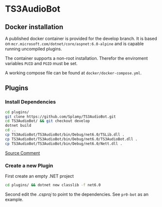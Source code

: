 # TS3AudioBot

## Docker installation

A published docker container is provided for the develop branch. It is based on `mcr.microsoft.com/dotnet/core/aspnet:6.0-alpine` and is capable running uncompiled plugins. 

The container supports a non-root installation. Therefor the enviroment variables `PUID` and `PGID` must be set.

A working compose file can be found at `docker/docker-compose.yml`.

## Plugins

### Install Dependencies 

```bash
cd plugins/
git clone https://github.com/Splamy/TS3AudioBot.git
cd TS3AudioBot/ && git checkout develop
dotnet build
cd ..
cp TS3AudioBot/TS3AudioBot/bin/Debug/net6.0/TSLib.dll .
cp TS3AudioBot/TS3AudioBot/bin/Debug/net6.0/TS3AudioBot.dll .
cp TS3AudioBot/TS3AudioBot/bin/Debug/net6.0/Nett.dll .
```

[Source Comment](https://github.com/Splamy/TS3AudioBot/issues/803#issuecomment-719984506)


### Create a new Plugin

First create an empty .NET project

```bash
cd plugins/ && dotnet new classlib -f net6.0
```

Second edit the _.csproj_ to point to the dependencies. See `pr0-bot` as an example.
